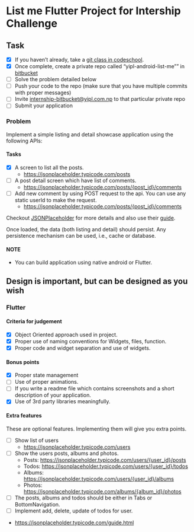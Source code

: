 # List me Flutter Project for Intership Challenge

## Task

- [x] If you haven’t already, take a [git class in codeschool](https://www.codeschool.com/courses/try-git).
- [x] Once complete, create a private repo called “yipl-android-list-me”” in [bitbucket](https://bitbucket.org)
- [ ] Solve the problem detailed below
- [ ] Push your code to the repo (make sure that you have multiple commits with proper messages)
- [ ] Invite internship-bitbucket@yipl.com.np to that particular private repo
- [ ] Submit your application

### Problem

Implement a simple listing and detail showcase application using the following APIs:

#### Tasks

- [x] A screen to list all the posts.
  - <https://jsonplaceholder.typicode.com/posts>
- [ ] A post detail screen which have list of comments.
  - <https://jsonplaceholder.typicode.com/posts/{post_id}/comments>
- [ ] Add new comment by using POST request to the api. You can use any static userId to make the request.
  - <https://jsonplaceholder.typicode.com/posts/{post_id}/comments>

Checkout [JSONPlaceholder](https://jsonplaceholder.typicode.com/) for more details and also use their [guide](https://jsonplaceholder.typicode.com/guide/).

Once loaded, the data (both listing and detail) should persist. Any persistence mechanism can be used, i.e., cache or database.

#### NOTE

- You can build application using native android or Flutter.

## Design is important, but can be designed as you wish

### Flutter

#### Criteria for judgement

- [x] Object Oriented approach used in project.
- [x] Proper use of naming conventions for Widgets, files, function.
- [x] Proper code and widget separation and use of widgets.

#### Bonus points

- [x] Proper state management
- [ ] Use of proper animations.
- [ ] If you write a readme file which contains screenshots and a short description of your application.
- [x] Use of 3rd party libraries meaningfully.

#### Extra features

These are optional features. Implementing them will give you extra points.

- [ ] Show list of users
  - <https://jsonplaceholder.typicode.com/users>
- [ ] Show the users posts, albums and photos.
  - Posts: <https://jsonplaceholder.typicode.com/users/{user_id}/posts>
  - Todos: <https://jsonplaceholder.typicode.com/users/{user_id}/todos>
  - Albums: <https://jsonplaceholder.typicode.com/users/{user_id}/albums>
  - Photos: <https://jsonplaceholder.typicode.com/albums/{album_id}/photos>
- [ ] The posts, albums and todos should be either in Tabs or BottomNavigation.
- [ ] Implement add, delete, update of todos for user.

- <https://jsonplaceholder.typicode.com/guide.html>
